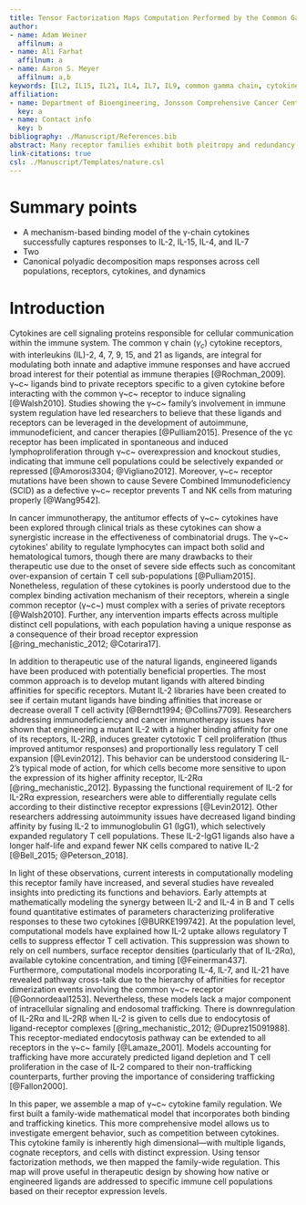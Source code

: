 ```yaml
---
title: Tensor Factorization Maps Computation Performed by the Common Gamma Chain Receptors
author:
- name: Adam Weiner
  affilnum: a
- name: Ali Farhat
  affilnum: a
- name: Aaron S. Meyer
  affilnum: a,b
keywords: [IL2, IL15, IL21, IL4, IL7, IL9, common gamma chain, cytokines, receptors, immunology, T cells, NK cells]
affiliation:
- name: Department of Bioengineering, Jonsson Comprehensive Cancer Center, Eli and Edythe Broad Center of Regenerative Medicine and Stem Cell Research; University of California, Los Angeles
  key: a
- name: Contact info
  key: b
bibliography: ./Manuscript/References.bib
abstract: Many receptor families exhibit both pleitropy and redundancy in their regulation, with multiple ligands, receptors, and responding cell populations. The multivariate nature of these systems confounds intuition about therapeutic manipulation. The common γ-chain cytokine receptor dimerizes with complexes of the cytokines interleukin (IL)-2, IL-4, IL-7, IL-9, IL-15, and IL-21 and their corresponding "private" receptors. These γ-chain cytokines have accrued broad interest as potential immune therapies because they potently modulate immune cell population types. Here, we build a reaction model for the diverse ligand-receptor interactions of common γ-chain cytokines enabling quantitative predictions of response. Using this quantitative model, we employ tensor factorization to build a quantitative map of regulation across the family. These results map the emergent behavior of the common γ-chain cytokines, and demonstrate an approach to generating interpretable guidelines for manipulation of complex receptor families.
link-citations: true
csl: ./Manuscript/Templates/nature.csl
---
```


# Summary points

- A mechanism-based binding model of the γ-chain cytokines successfully captures responses to IL-2, IL-15, IL-4, and IL-7
- Two
- Canonical polyadic decomposition maps responses across cell populations, receptors, cytokines, and dynamics

# Introduction

Cytokines are cell signaling proteins responsible for cellular communication within the immune system. The common γ chain ($\gamma_{c}$) cytokine receptors, with interleukins (IL)-2, 4, 7, 9, 15, and 21 as ligands, are integral for modulating both innate and adaptive immune responses and have accrued broad interest for their potential as immune therapies [@Rochman_2009]. γ~c~ ligands bind to private receptors specific to a given cytokine before interacting with the common γ~c~ receptor to induce signaling [@Walsh2010]. Studies showing the γ~c~ family’s involvement in immune system regulation have led researchers to believe that these ligands and receptors can be leveraged in the development of autoimmune, immunodeficient, and cancer therapies [@Pulliam2015]. Presence of the γc receptor has been implicated in spontaneous and induced lymphoproliferation through γ~c~ overexpression and knockout studies, indicating that immune cell populations could be selectively expanded or repressed [@Amorosi3304; @Vigliano2012]. Moreover, γ~c~ receptor mutations have been shown to cause Severe Combined Immunodeficiency (SCID) as a defective γ~c~ receptor prevents T and NK cells from maturing properly [@Wang9542].

In cancer immunotherapy, the antitumor effects of γ~c~ cytokines have been explored through clinical trials as these cytokines can show a synergistic increase in the effectiveness of combinatorial drugs.  The γ~c~ cytokines’ ability to regulate lymphocytes can impact both solid and hematological tumors, though there are many drawbacks to their therapeutic use due to the onset of severe side effects such as concomitant over-expansion of certain T cell sub-populations [@Pulliam2015]. Nonetheless, regulation of these cytokines is poorly understood due to the complex binding activation mechanism of their receptors, wherein a single common receptor (γ~c~) must complex with a series of private receptors [@Walsh2010]. Further, any intervention imparts effects across multiple distinct cell populations, with each population having a unique response as a consequence of their broad receptor expression [@ring_mechanistic_2012; @Cotarira17].

In addition to therapeutic use of the natural ligands, engineered ligands have been produced with potentially beneficial properties. The most common approach is to develop mutant ligands with altered binding affinities for specific receptors. Mutant IL-2 libraries have been created to see if certain mutant ligands have binding affinities that increase or decrease overall T cell activity [@Berndt1994; @Collins7709]. Researchers addressing immunodeficiency and cancer immunotherapy issues have shown that engineering a mutant IL-2 with a higher binding affinity for one of its receptors, IL-2Rβ, induces greater cytotoxic T cell proliferation (thus improved antitumor responses) and proportionally less regulatory T cell expansion [@Levin2012]. This behavior can be understood considering IL-2’s typical mode of action, for which cells become more sensitive to upon the expression of its higher affinity receptor, IL-2Rα [@ring_mechanistic_2012]. Bypassing the functional requirement of IL-2 for IL-2Rα expression, researchers were able to differentially regulate cells according to their distinctive receptor expressions [@Levin2012]. Other researchers addressing autoimmunity issues have decreased ligand binding affinity by fusing IL-2 to immunoglobulin G1 (IgG1), which selectively expanded regulatory T cell populations. These IL-2-IgG1 ligands also have a longer half-life and expand fewer NK cells compared to native IL-2 [@Bell_2015; @Peterson_2018].

In light of these observations, current interests in computationally modeling this receptor family have increased, and several studies have revealed insights into predicting its functions and behaviors. Early attempts at mathematically modeling the synergy between IL-2 and IL-4 in B and T cells found quantitative estimates of parameters characterizing proliferative responses to these two cytokines [@BURKE199742]. At the population level, computational models have explained how IL-2 uptake allows regulatory T cells to suppress effector T cell activation. This suppression was shown to rely on cell numbers, surface receptor densities (particularly that of IL-2Rα), available cytokine concentration, and timing [@Feinerman437]. Furthermore, computational models incorporating IL-4, IL-7, and IL-21 have revealed pathway cross-talk due to the hierarchy of affinities for receptor dimerization events involving the common γ~c~ receptor [@Gonnordeaal1253]. Nevertheless, these models lack a major component of intracellular signaling and endosomal trafficking. There is downregulation of IL-2Rα and IL-2Rβ when IL-2 is given to cells due to endocytosis of ligand-receptor complexes [@ring_mechanistic_2012; @Duprez15091988]. This receptor-mediated endocytosis pathway can be extended to all receptors in the γ~c~ family [@Lamaze_2001]. Models accounting for trafficking have more accurately predicted ligand depletion and T cell proliferation in the case of IL-2 compared to their non-trafficking counterparts, further proving the importance of considering trafficking [@Fallon2000].

In this paper, we assemble a map of γ~c~ cytokine family regulation. We first built a family-wide mathematical model that incorporates both binding and trafficking kinetics. This more comprehensive model allows us to investigate emergent behavior, such as competition between cytokines. This cytokine family is inherently high dimensional—with multiple ligands, cognate receptors, and cells with distinct expression. Using tensor factorization methods, we then mapped the family-wide regulation. This map will prove useful in therapeutic design by showing how native or engineered ligands are addressed to specific immune cell populations based on their receptor expression levels.
